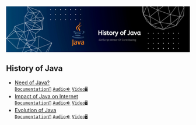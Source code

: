 ![](../Assets/History%20of%20Java.png)

## History of Java

- [Need of Java?]()<br>
  [`Documentation📃`]()
  [`Audio🔉`]()
  [`Video🖥️`]()
- [Impact of Java on Internet]()<br>
  [`Documentation📃`]()
  [`Audio🔉`]()
  [`Video🖥️`]()
- [Evolution of Java]()<br>
  [`Documentation📃`]()
  [`Audio🔉`]()
  [`Video🖥️`]()
